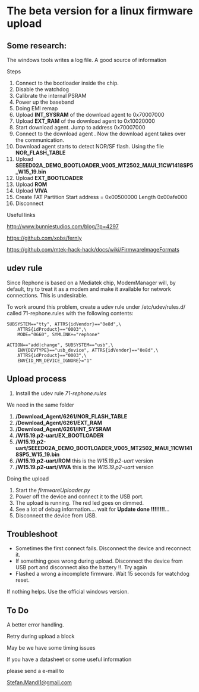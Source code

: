 
# The beta version for a linux firmware upload


## Some research:

The windows tools writes a log file. A good source of information

Steps

1. Connect to the bootloader inside the chip.
2. Disable the watchdog
3. Calibrate the internal PSRAM
4. Power up the baseband
4. Doing EMI remap
5. Upload **INT_SYSRAM** of the download agent to 0x70007000
6. Upload **EXT_RAM** of the download agent  to 0x10020000
7. Start download agent. Jump to address 0x70007000
8. Connect to the download agent . Now the download agent  takes over the communication.
9. Download agent starts to detect NOR/SF flash. Using the file **NOR_FLASH_TABLE**
12. Upload **SEEED02A_DEMO_BOOTLOADER_V005_MT2502_MAUI_11CW1418SP5_W15_19.bin**
13. Upload **EXT_BOOTLOADER**
15. Upload **ROM**
16. Upload **VIVA**
20. Create FAT Partition  Start address = 0x00500000 Length 0x00afe000
21. Disconnect

Useful links

<http://www.bunniestudios.com/blog/?p=4297>

<https://github.com/xobs/fernly>

<https://github.com/mtek-hack-hack/docs/wiki/FirmwareImageFormats>

## udev rule

Since Rephone is based on a Mediatek chip, ModemManager will, by default,
try to treat it as a modem and make it available for network connections.
This is undesirable.

To work around this problem, create a udev rule under /etc/udev/rules.d/
called 71-rephone.rules with the following contents:

    SUBSYSTEM=="tty", ATTRS{idVendor}=="0e8d",\
        ATTRS{idProduct}=="0003",\
        MODE="0660", SYMLINK+="rephone"

    ACTION=="add|change", SUBSYSTEM=="usb",\
        ENV{DEVTYPE}=="usb_device", ATTRS{idVendor}=="0e8d",\
        ATTRS{idProduct}=="0003",\
        ENV{ID_MM_DEVICE_IGNORE}="1"

## Upload process

1. Install the udev rule *71-rephone.rules*

We need in the same folder

1. **/Download_Agent/6261/NOR_FLASH_TABLE**
2. **/Download_Agent/6261/EXT_RAM**
3. **/Download_Agent/6261/INT_SYSRAM**
4. **/W15.19.p2-uart/EX_BOOTLOADER**
5. **/W15.19.p2-uart/SEEED02A_DEMO_BOOTLOADER_V005_MT2502_MAUI_11CW1418SP5_W15_19.bin**
6. **/W15.19.p2-uart/ROM**    this is the  *W15.19.p2-uart* version
7. **/W15.19.p2-uart/VIVA**   this is the  *W15.19.p2-uart* version

Doing the upload

1. Start the *firmwareUploader.py*
2. Power off the device and connect it to the USB port.
3. The upload is running. The red led goes on dimmed.
4. See a lot of debug information.... wait for **Update done !!!!!!!!**...
5. Disconnect the device from USB.




## Troubleshoot

- Sometimes the first connect fails. Disconnect the device and reconnect it.
- If something goes wrong during upload. 
	Disconnect the device from USB port and disconnect also the battery !!. Try again
- Flashed a wrong a incomplete firmware. Wait 15 seconds for watchdog reset.

If nothing helps. Use the official windows version.

## To Do

A better error handling. 

Retry during upload a block

May be we have some timing issues

If you have a datasheet or some useful information

please send a e-mail to

Stefan.Mandl1@gmail.com
